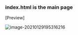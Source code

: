 ### index.html is the main page





[Preview]

![image-20210129195316216](C:\Users\chsj\AppData\Roaming\Typora\typora-user-images\image-20210129195316216.png)